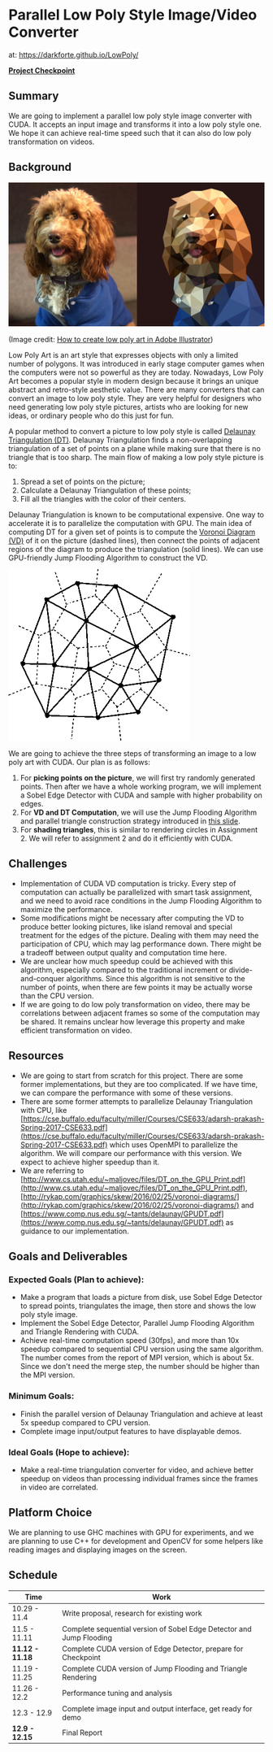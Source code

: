 # Parallel Low Poly Style Image/Video Converter

at: https://darkforte.github.io/LowPoly/

[**Project Checkpoint**](checkpoint.html)

## Summary

We are going to implement a parallel low poly style image converter with CUDA. It accepts an input image and transforms it into a low poly style one. We hope it can achieve real-time speed such that it can also do low poly transformation on videos.

## Background

![Introduction](LowPoly-Header.png)

(Image credit: [How to create low poly art in Adobe Illustrator](https://engageinteractive.co.uk/blog/how-to-create-low-poly-art-in-adobe-illustrator))

Low Poly Art is an art style that expresses objects with only a limited number of polygons. It was introduced in early stage computer games when the computers were not so powerful as they are today. Nowadays, Low Poly Art becomes a popular style in modern design because it brings an unique abstract and retro-style aesthetic value. There are many converters that can convert an image to low poly style. They are very helpful for designers who need generating low poly style pictures, artists who are looking for new ideas, or ordinary people who do this just for fun.

A popular method to convert a picture to low poly style is called [Delaunay Triangulation (DT)](https://en.wikipedia.org/wiki/Delaunay_triangulation). Delaunay Triangulation finds a non-overlapping triangulation of a set of points on a plane while making sure that there is no triangle that is too sharp. The main flow of making a low poly style picture is to:

1. Spread a set of points on the picture;
2. Calculate a Delaunay Triangulation of these points;
3. Fill all the triangles with the color of their centers.

Delaunay Triangulation is known to be computational expensive. One way to accelerate it is to parallelize the computation with GPU. The main idea of computing DT for a given set of points is to compute the [Voronoi Diagram (VD)](https://en.wikipedia.org/wiki/Voronoi_diagram) of it on the picture (dashed lines), then connect the points of adjacent regions of the diagram to produce the triangulation (solid lines). We can use GPU-friendly Jump Flooding Algorithm to construct the VD.

![VD and its corresponding DT](VDDT.gif)



We are going to achieve the three steps of transforming an image to a low poly art with CUDA. Our plan is as follows:

1. For **picking points on the picture**, we will first try randomly generated points. Then after we have a whole working program, we  will implement a Sobel Edge Detector with CUDA and sample with higher probability on edges.
2. For **VD and DT Computation**, we will use the Jump Flooding Algorithm and parallel triangle construction strategy introduced in [this slide](http://www.cs.utah.edu/~maljovec/files/DT_on_the_GPU_Print.pdf).
3. For **shading triangles**, this is similar to rendering circles in Assignment 2. We will refer to assignment 2 and do it efficiently with CUDA.

## Challenges

* Implementation of CUDA VD computation is tricky. Every step of computation can actually be parallelized with smart task assignment, and we need to avoid race conditions in the Jump Flooding Algorithm to maximize the performance.
* Some modifications might be necessary after computing the VD to produce better looking pictures, like island removal and special treatment for the edges of the picture. Dealing with them may need the participation of CPU, which may lag performance down. There might be a tradeoff between output quality and computation time here.
* We are unclear how much speedup could be achieved with this algorithm, especially compared to the traditional increment or divide-and-conquer algorithms. Since this algorithm is not sensitive to the number of points, when there are few points it may be actually worse than the CPU version.
* If we are going to do low poly transformation on video, there may be correlations between adjacent frames so some of the computation may be shared. It remains unclear how leverage this property and make efficient transformation on video.

## Resources

* We are going to start from scratch for this project. There are some former implementations, but they are too complicated. If we have time, we can compare the performance with some of these versions.
* There are some former attempts to parallelize Delaunay Triangulation with CPU, like [https://cse.buffalo.edu/faculty/miller/Courses/CSE633/adarsh-prakash-Spring-2017-CSE633.pdf](https://cse.buffalo.edu/faculty/miller/Courses/CSE633/adarsh-prakash-Spring-2017-CSE633.pdf) which uses OpenMPI to parallelize the algorithm. We will compare our performance with this version. We expect to achieve higher speedup than it.
* We are referring to [http://www.cs.utah.edu/~maljovec/files/DT_on_the_GPU_Print.pdf](http://www.cs.utah.edu/~maljovec/files/DT_on_the_GPU_Print.pdf), [http://rykap.com/graphics/skew/2016/02/25/voronoi-diagrams/](http://rykap.com/graphics/skew/2016/02/25/voronoi-diagrams/) and [https://www.comp.nus.edu.sg/~tants/delaunay/GPUDT.pdf](https://www.comp.nus.edu.sg/~tants/delaunay/GPUDT.pdf) as guidance to our implementation. 

## Goals and Deliverables

### Expected Goals (Plan to achieve):

* Make a program that loads a picture from disk, use Sobel Edge Detector to spread points, triangulates the image, then store and shows the low poly style image. 
* Implement the Sobel Edge Detector, Parallel Jump Flooding Algorithm and Triangle Rendering with CUDA.
* Achieve real-time computation speed (30fps), and more than 10x speedup compared to sequential CPU version using the same algorithm. The number comes from the report of MPI version, which is about 5x. Since we don't need the merge step, the number should be higher than the MPI version. 

### Minimum Goals:

* Finish the parallel version of Delaunay Triangulation and achieve at least 5x speedup compared to CPU version.
* Complete image input/output features to have displayable demos.

### Ideal Goals (Hope to achieve):

* Make a real-time triangulation converter for video, and achieve better speedup on videos than processing individual frames since the frames in video are correlated.

## Platform Choice

We are planning to use GHC machines with GPU for experiments, and we are planning to use C++ for development and OpenCV for some helpers like reading images and displaying images on the screen.

## Schedule

| Time              | Work                                                         |
| ----------------- | ------------------------------------------------------------ |
| 10.29 - 11.4      | Write proposal, research for existing work                   |
| 11.5 - 11.11      | Complete sequential version of Sobel Edge Detector and Jump Flooding |
| **11.12 - 11.18** | Complete CUDA version of Edge Detector, prepare for Checkpoint |
| 11.19 - 11.25     | Complete CUDA version of Jump Flooding and Triangle Rendering |
| 11.26 - 12.2      | Performance tuning and analysis                              |
| 12.3 - 12.9       | Complete image input and output interface, get ready for demo |
| **12.9 - 12.15**  | Final Report                                                 |

